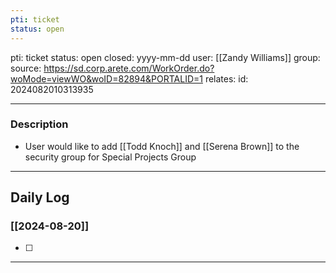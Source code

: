 ```yaml
---
pti: ticket
status: open
---
```

pti: ticket 
status: open
closed: yyyy-mm-dd
user: [[Zandy Williams]]
group: 
source: https://sd.corp.arete.com/WorkOrder.do?woMode=viewWO&woID=82894&PORTALID=1
relates: 
id: 2024082010313935

---
### Description
- User would like to add [[Todd Knoch]] and [[Serena Brown]] to the security group for Special Projects Group
---
## Daily Log
### [[2024-08-20]]
- [ ] 
---
```




